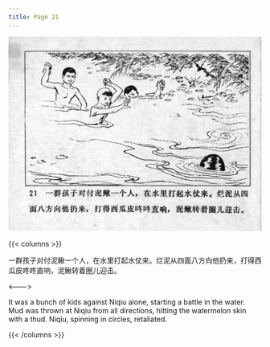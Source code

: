 ```yaml
---
title: Page 21
---
```


![niqiu page](./../../images/niqiu/seifert0397_nqkg_0025_021.jpg)

{{< columns >}}

一群孩子对付泥鳅一个人，在水里打起水仗来。烂泥从四面八方向他扔来，打得西瓜皮咚咚直响，泥鳅转着圈儿迎击。

<--->

It was a bunch of kids against Niqiu alone, starting a battle in the water. Mud was thrown at Niqiu from all directions, hitting the watermelon skin with a thud. Niqiu, spinning in circles, retaliated.

{{< /columns >}}
